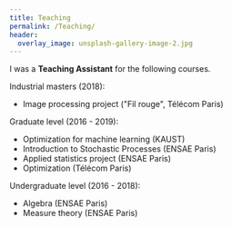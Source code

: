 ```yaml
---
title: Teaching
permalink: /Teaching/
header:
  overlay_image: unsplash-gallery-image-2.jpg
---
```


I was a **Teaching Assistant** for the following courses.

Industrial masters (2018):

- Image processing project ("Fil rouge", Télécom Paris)

Graduate level (2016 - 2019):

- Optimization for machine learning (KAUST)
- Introduction to Stochastic Processes (ENSAE Paris)
- Applied statistics project (ENSAE Paris)
- Optimization (Télécom Paris)

Undergraduate level (2016 - 2018):

- Algebra (ENSAE Paris)
- Measure theory (ENSAE Paris)


